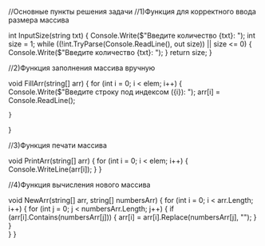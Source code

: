 //Основные пункты решения задачи
//1)Функция для корректного ввода размера массива

int InputSize(string txt)
{
    Console.Write($"Введите количество {txt}: ");
    int size = 1;
    while ((!int.TryParse(Console.ReadLine(), out size)) || size <= 0)
    {
        Console.Write($"Введите количество {txt}: ");
    }
    return size;
}

//2)Функция заполнения массива вручную

void FillArr(string[] arr)
{
    for (int i = 0; i < elem; i++)
    {
        Console.Write($"Введите строку под индексом ({i}): ");
        arr[i] = Console.ReadLine();

    }
}

//3)Функция печати массива

void PrintArr(string[] arr)
{
    for (int i = 0; i < elem; i++)
    {
        Console.WriteLine(arr[i]);
    }
}

//4)Функция вычисления нового массива

void NewArr(string[] arr, string[] numbersArr)
{
    for (int i = 0; i < arr.Length; i++)
    {
        for (int j = 0; j < numbersArr.Length; j++)
        {
            if (arr[i].Contains(numbersArr[j]))
            {
                arr[i] = arr[i].Replace(numbersArr[j], "");
            }
        }   
    }
}
